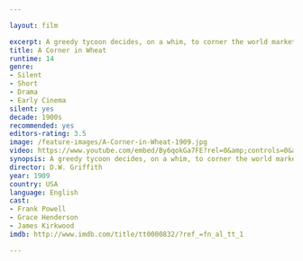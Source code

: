 ```yaml
---

layout: film

excerpt: A greedy tycoon decides, on a whim, to corner the world market in wheat. This doubles the price of bread, forcing the grain's producers into charity lines and further into poverty. The film continues to contrast the ironic differences between the lives of those who work to grow the wheat and the life of the man who dabbles in its sale for profit.
title: A Corner in Wheat 
runtime: 14
genre:
- Silent
- Short
- Drama
- Early Cinema
silent: yes
decade: 1900s
recommended: yes
editors-rating: 3.5
image: /feature-images/A-Corner-in-Wheat-1909.jpg
video: https://www.youtube.com/embed/By6qokGa7FE?rel=0&amp;controls=0&amp;showinfo=0
synopsis: A greedy tycoon decides, on a whim, to corner the world market in wheat. This doubles the price of bread, forcing the grain's producers into charity lines and further into poverty. The film continues to contrast the ironic differences between the lives of those who work to grow the wheat and the life of the man who dabbles in its sale for profit.
director: D.W. Griffith
year: 1909
country: USA
language: English
cast: 
- Frank Powell
- Grace Henderson
- James Kirkwood
imdb: http://www.imdb.com/title/tt0000832/?ref_=fn_al_tt_1

--- 
```

